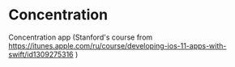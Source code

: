 # Concentration
Concentration app (Stanford's course from https://itunes.apple.com/ru/course/developing-ios-11-apps-with-swift/id1309275316 )
